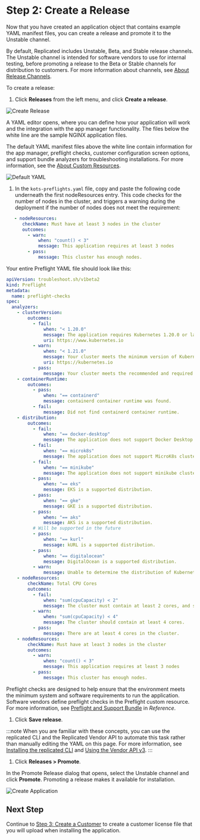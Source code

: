 # Step 2: Create a Release

Now that you have created an application object that contains example YAML manifest files, you can create a release and promote it to the Unstable channel.

By default, Replicated includes Unstable, Beta, and Stable release channels. The Unstable channel is intended for software vendors to use for internal testing, before promoting a release to the Beta or Stable channels for distribution to customers. For more information about channels, see [About Release Channels](releases-about-channels).

To create a release:

1. Click **Releases** from the left menu, and click **Create a release**.

  ![Create Release](/images/guides/kots/create-release.png)

  A YAML editor opens, where you can define how your application will work and the integration with the app manager functionality. The files below the white line are the sample NGINX application files.

  The default YAML manifest files above the white line contain information for the app manager, preflight checks, customer configuration screen options, and support bundle analyzers for troubleshooting installations. For more information, see the [About Custom Resources](../reference/custom-resource-about).

  ![Default YAML](/images/guides/kots/default-yaml.png)

1. In the `kots-preflights.yaml` file, copy and paste the following code underneath the first nodeResources entry. This code checks for the number of nodes in the cluster, and triggers a warning during the deployment if the number of nodes does not meet the requirement:

  ```yaml
     - nodeResources:
        checkName: Must have at least 3 nodes in the cluster
        outcomes:
          - warn:
              when: "count() < 3"
              message: This application requires at least 3 nodes
          - pass:
              message: This cluster has enough nodes.
  ```

  Your entire Preflight YAML file should look like this:

  ```yaml
  apiVersion: troubleshoot.sh/v1beta2
  kind: Preflight
  metadata:
    name: preflight-checks
  spec:
    analyzers:
      - clusterVersion:
          outcomes:
            - fail:
                when: "< 1.20.0"
                message: The application requires Kubernetes 1.20.0 or later, and recommends 1.21.0 or later.
                uri: https://www.kubernetes.io
            - warn:
                when: "< 1.21.0"
                message: Your cluster meets the minimum version of Kubernetes, but we recommend you update to 1.21.0 or later.
                uri: https://kubernetes.io
            - pass:
                message: Your cluster meets the recommended and required versions of Kubernetes.
      - containerRuntime:
          outcomes:
            - pass:
                when: "== containerd"
                message: containerd container runtime was found.
            - fail:
                message: Did not find containerd container runtime.
      - distribution:
          outcomes:
            - fail:
                when: "== docker-desktop"
                message: The application does not support Docker Desktop clusters.
            - fail:
                when: "== microk8s"
                message: The application does not support MicroK8s clusters.
            - fail:
                when: "== minikube"
                message: The application does not support minikube clusters.
            - pass:
                when: "== eks"
                message: EKS is a supported distribution.
            - pass:
                when: "== gke"
                message: GKE is a supported distribution.
            - pass:
                when: "== aks"
                message: AKS is a supported distribution.
            # Will be supported in the future
            - pass:
                when: "== kurl"
                message: kURL is a supported distribution.
            - pass:
                when: "== digitalocean"
                message: DigitalOcean is a supported distribution.
            - warn:
                message: Unable to determine the distribution of Kubernetes.
      - nodeResources:
          checkName: Total CPU Cores
          outcomes:
            - fail:
                when: "sum(cpuCapacity) < 2"
                message: The cluster must contain at least 2 cores, and should contain at least 4 cores.
            - warn:
                when: "sum(cpuCapacity) < 4"
                message: The cluster should contain at least 4 cores.
            - pass:
                message: There are at least 4 cores in the cluster.
      - nodeResources:
          checkName: Must have at least 3 nodes in the cluster
          outcomes:
            - warn:
                when: "count() < 3"
                message: This application requires at least 3 nodes
            - pass:
                message: This cluster has enough nodes.
  ```

  Preflight checks are designed to help ensure that the environment meets the minimum system and software requirements to run the application. Software vendors define preflight checks in the Preflight custom resource. For more information, see [Preflight and Support Bundle](/reference/custom-resource-preflight) in _Reference_.

1. Click **Save release**.

  :::note
  When you are familiar with these concepts, you can use the replicated CLI and the Replicated Vendor API to automate this task rather than manually editing the YAML on this page. For more information, see [Installing the replicated CLI](../reference/replicated-cli-installing) and [Using the Vendor API v3](../reference/vendor-api-using).
  :::

1. Click **Releases > Promote**.

  In the Promote Release dialog that opens, select the Unstable channel and click **Promote**. Promoting a release makes it available for installation.

  ![Create Application](/images/guides/kots/promote-release.png)

## Next Step

Continue to [Step 3: Create a Customer](tutorial-ui-create-customer) to create a customer license file that you will upload when installing the application.
